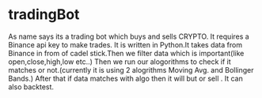 # tradingBot
As name says its a trading bot which buys and sells CRYPTO. It requires a Binance api key to make trades.
It is written in Python.It takes data from Binance in from of cadel stick.Then we filter data which is important(like open,close,high,low etc..)
Then we run our alogorithms to check if it matches or not.(currently it is using 2 alogrithms Moving Avg. and Bollinger Bands.)
After that if data matches with algo then it will but or sell .
It can also backtest.
